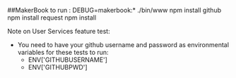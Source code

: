 ##MakerBook
to run : DEBUG=makerbook:* ./bin/www 
npm install github
npm install request
npm install

Note on User Services feature test:
- You need to have your github username and password as environmental variables for these tests to run:
  - ENV['GITHUBUSERNAME']
  - ENV['GITHUBPWD']
